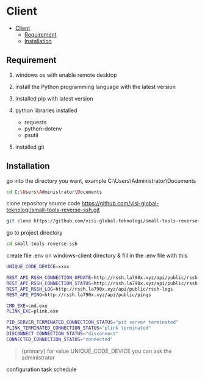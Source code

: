 # Client

- [Client](#client)
  - [Requirement](#requirement)
  - [Installation](#installation)

<a name="section-1"></a>
## Requirement

1. windows os with enable remote desktop

2. install the Python programming language with the latest version

3. installed pip with latest version

4. python libraries installed
   - requests
   - python-dotenv
   - psutil

5. installed git

<a name="section-2"></a>
## Installation

go into the directory you want, example C:\Users\Administrator\Documents

```bash
cd C:\Users\Administrator\Documents
```

clone repository source code https://github.com/visi-global-teknologi/small-tools-reverse-ssh.git

```bash
git clone https://github.com/visi-global-teknologi/small-tools-reverse-ssh.git
```

go to project directory

```bash
cd small-tools-reverse-ssh
```

create file .env on windows-client directory & fill in the .env file with this

```bash
UNIQUE_CODE_DEVICE=xxxx

REST_API_RSSH_CONNECTION_UPDATE=http://rssh.la790x.xyz/api/public/rssh-connections/
REST_API_RSSH_CONNECTION_STATUS=http://rssh.la790x.xyz/api/public/rssh-connections/connection-status/
REST_API_RSSH_LOG=http://rssh.la790x.xyz/api/public/rssh-logs
REST_API_PING=http://rssh.la790x.xyz/api/public/pings

CMD_EXE=cmd.exe
PLINK_EXE=plink.exe

PID_SERVER_TERMINATED_CONNECTION_STATUS="pid server terminated"
PLINK_TERMINATED_CONNECTION_STATUS="plink terminated"
DISCONNECT_CONNECTION_STATUS="disconnect"
CONNECTED_CONNECTION_STATUS="connected"

```

> {primary} for value UNIQUE_CODE_DEVICE you can ask the administrator

configuration task schedule
